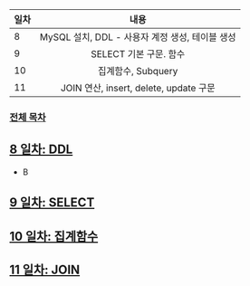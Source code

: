 
| 일차 | 내용 |
| --- | :-: |
| 8 | MySQL 설치, DDL - 사용자 계정 생성, 테이블 생성 |
| 9 | SELECT 기본 구문. 함수 |
| 10 | 집계함수, Subquery |
| 11 | JOIN 연산, insert, delete, update 구문 |

### [전체 목차](../README.md)

[8 일차: DDL](./md/08_DDL.md)
-

- B

[9 일차: SELECT](.)
-

[10 일차: 집계함수](.)
-

[11 일차: JOIN](.)
-
